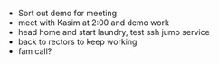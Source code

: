 - Sort out demo for meeting
- meet with Kasim at 2:00 and demo work
- head home and start laundry, test ssh jump service
- back to rectors to keep working
- fam call?